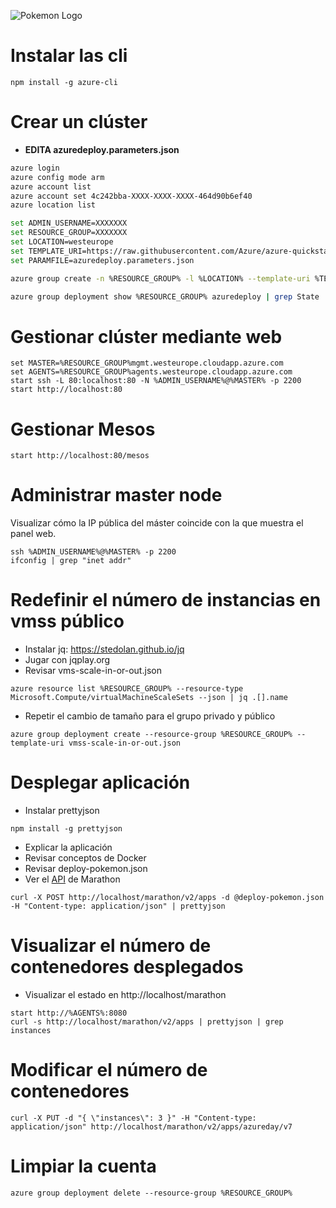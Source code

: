 ![Pokemon Logo](http://vignette1.wikia.nocookie.net/es.pokemon/images/6/61/Logo_de_Pok%C3%A9mon_(EN).png)

# Instalar las cli

```
npm install -g azure-cli
```

# Crear un clúster

* **EDITA azuredeploy.parameters.json**

```bash
azure login
azure config mode arm
azure account list
azure account set 4c242bba-XXXX-XXXX-XXXX-464d90b6ef40
azure location list
``` 

```bash
set ADMIN_USERNAME=XXXXXXX
set RESOURCE_GROUP=XXXXXXX
set LOCATION=westeurope
set TEMPLATE_URI=https://raw.githubusercontent.com/Azure/azure-quickstart-templates/master/101-acs-dcos/azuredeploy.json
set PARAMFILE=azuredeploy.parameters.json

azure group create -n %RESOURCE_GROUP% -l %LOCATION% --template-uri %TEMPLATE_URI% -e %PARAMFILE%

azure group deployment show %RESOURCE_GROUP% azuredeploy | grep State
```

# Gestionar clúster mediante web

```
set MASTER=%RESOURCE_GROUP%mgmt.westeurope.cloudapp.azure.com
set AGENTS=%RESOURCE_GROUP%agents.westeurope.cloudapp.azure.com
start ssh -L 80:localhost:80 -N %ADMIN_USERNAME%@%MASTER% -p 2200 
start http://localhost:80
```

# Gestionar Mesos

```
start http://localhost:80/mesos
```

# Administrar master node

Visualizar cómo la IP pública del máster coincide con la que muestra el panel web.

```
ssh %ADMIN_USERNAME%@%MASTER% -p 2200
ifconfig | grep "inet addr"
```

# Redefinir el número de instancias en vmss público

* Instalar jq: https://stedolan.github.io/jq
* Jugar con jqplay.org
* Revisar vms-scale-in-or-out.json

```
azure resource list %RESOURCE_GROUP% --resource-type Microsoft.Compute/virtualMachineScaleSets --json | jq .[].name
``` 

* Repetir el cambio de tamaño para el grupo privado y público

```
azure group deployment create --resource-group %RESOURCE_GROUP% --template-uri vmss-scale-in-or-out.json
```

# Desplegar aplicación

* Instalar prettyjson

``` 
npm install -g prettyjson
```

* Explicar la aplicación
* Revisar conceptos de Docker
* Revisar deploy-pokemon.json
* Ver el [API](https://mesosphere.github.io/marathon/docs/rest-api.html) de Marathon

```
curl -X POST http://localhost/marathon/v2/apps -d @deploy-pokemon.json -H "Content-type: application/json" | prettyjson
```

# Visualizar el número de contenedores desplegados

* Visualizar el estado en http://localhost/marathon

```
start http://%AGENTS%:8080
curl -s http://localhost/marathon/v2/apps | prettyjson | grep instances
```

# Modificar el número de contenedores

```
curl -X PUT -d "{ \"instances\": 3 }" -H "Content-type: application/json" http://localhost/marathon/v2/apps/azureday/v7
```

# Limpiar la cuenta

```
azure group deployment delete --resource-group %RESOURCE_GROUP%
``` 
 
 
 
